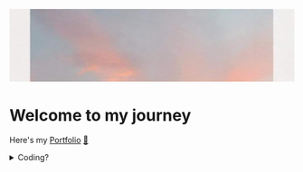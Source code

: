 [![Cover Banner](cover.png)](https://www.youtube.com/watch?v=7wtfhZwyrcc)
# Welcome to my journey

Here's my [Portfolio](https://www.youtube.com/watch?v=qFLhGq0060w) [📑](https://www.youtube.com/watch?v=qFLhGq0060w)

<details>
<summary>Coding?</summary>
  
> I used to do [leetcode](https://leetcode.com/peachkosee/), but **only focusing on [hackerrank](https://www.hackerrank.com/kosee_phot?hr_r=1) [👈](https://www.hackerrank.com/kosee_phot?hr_r=1) from now** <br>
[Fun fact](https://www.youtube.com/watch?v=dQw4w9WgXcQ)
</detail>
